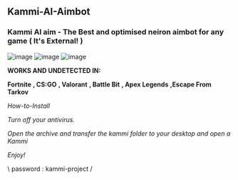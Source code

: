 ## Kammi-AI-Aimbot


### Kammi AI aim - The Best and optimised neiron aimbot for any game ( It's External! )



![image](https://github.com/ai-warre/Ai-SoftWare/assets/141074544/fb9cd130-ce32-43a2-809e-fcd4f8823939)
![image](https://github.com/ai-warre/Ai-SoftWare/assets/141074544/837e5ce1-7547-4391-ae54-3a478ec89116)
![image](https://github.com/ai-warre/Ai-SoftWare/assets/141074544/914d5a16-7025-45cd-9f5a-4c61edc91ba6)






**WORKS AND UNDETECTED IN:**

**Fortnite**
**, CS:GO**
**, Valorant**
**, Battle Bit**
**, Apex Legends**
**,Escape From Tarkov**







_How-to-Install_

_Turn off your antivirus._

_Open the archive and transfer the kammi folder to your desktop and open a Kammi_ 

_Enjoy!_

\ password : kammi-project /
